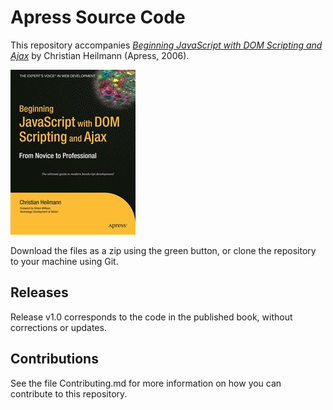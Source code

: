 # Apress Source Code

This repository accompanies [*Beginning JavaScript with DOM Scripting and Ajax*](http://www.apress.com/9781590596807) by Christian Heilmann (Apress, 2006).

![Cover image](9781590596807.jpg)

Download the files as a zip using the green button, or clone the repository to your machine using Git.

## Releases

Release v1.0 corresponds to the code in the published book, without corrections or updates.

## Contributions

See the file Contributing.md for more information on how you can contribute to this repository.
